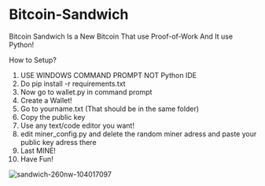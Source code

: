 # Bitcoin-Sandwich
Bitcoin Sandwich Is a New Bitcoin That use Proof-of-Work And It use Python!


How to Setup?
1. USE WINDOWS COMMAND PROMPT NOT Python IDE
2. Do pip install -r requirements.txt
3. Now go to wallet.py in command prompt
4. Create a Wallet!
5. Go to yourname.txt (That should be in the same folder)
6. Copy the public key
7. Use any text/code editor you want!
8. edit miner_config.py and delete the random miner adress and paste your public key adress there
10. Last MINE!
11. Have Fun!


![sandwich-260nw-104017097](https://user-images.githubusercontent.com/80700684/125523283-2b070f9e-d7b9-4a70-9f52-b8088bec6c0a.png)
